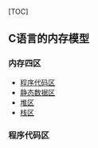 
[TOC]

## C语言的内存模型

### 内存四区

- [程序代码区](#1)
- [静态数据区](#2)
- [堆区](#3)
- [栈区](#4)


<h3 id="1"> 程序代码区 </h3>
